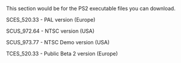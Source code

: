This section would be for the PS2 executable files you can download.

SCES_520.33 - PAL version (Europe)

SCUS_972.64 - NTSC version (USA)

SCUS_973.77 - NTSC Demo version (USA)

TCES_520.33 - Public Beta 2 version (Europe)

